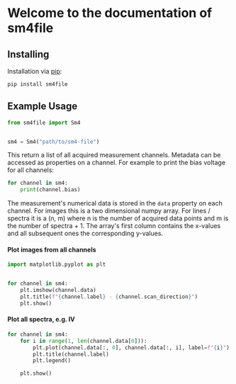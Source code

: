# Welcome to the documentation of sm4file

## Installing

Installation via [pip](https://pip.pypa.io/en/stable/):

```bash
pip install sm4file
```

## Example Usage

```python
from sm4file import Sm4


sm4 = Sm4("path/to/sm4-file")
```

This return a list of all acquired measurement channels. Metadata can be
accessed as properties on a channel. For example to print the bias voltage for
all channels:

```python
for channel in sm4:
    print(channel.bias)
```

The measurement's numerical data is stored in the `data` property on each
channel. For images this is a two dimensional numpy array. For lines / spectra
it is a (n, m) where n is the number of acquired data points and m is the
number of spectra + 1.
The array's first column contains the x-values and all subsequent ones the
corresponding y-values.


#### Plot images from all channels

```python
import matplotlib.pyplot as plt


for channel in sm4:
    plt.imshow(channel.data)
    plt.title(f"{channel.label} - {channel.scan_direction}")
    plt.show()
```
  

#### Plot all spectra, e.g. IV

```python
for channel in sm4:
    for i in range(1, len(channel.data[0])):
        plt.plot(channel.data[:, 0], channel.data[:, i], label=f"{i}")
        plt.title(channel.label)
        plt.legend()

    plt.show()
```
